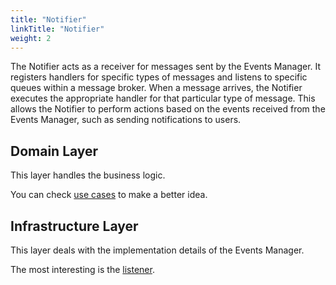 ```yaml
---
title: "Notifier"
linkTitle: "Notifier"
weight: 2
---
```


The Notifier acts as a receiver for messages sent by the Events Manager. It registers handlers for specific types of messages and listens to specific queues within a message broker. When a message arrives, the Notifier executes the appropriate handler for that particular type of message. This allows the Notifier to perform actions based on the events received from the Events Manager, such as sending notifications to users.

## Domain Layer
This layer handles the business logic.

You can check [use cases](https://github.com/julian776/evently/tree/main/notifier/domain/events/usecases) to make a better idea.

## Infrastructure Layer
This layer deals with the implementation details of the Events Manager.

The most interesting is the [listener](https://github.com/julian776/evently/blob/main/notifier/infrastructure/rabbit/listener.go).


